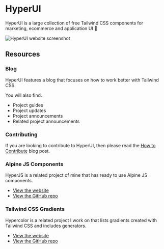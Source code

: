 # HyperUI

HyperUI is a large collection of free Tailwind CSS components for marketing, ecommerce and application UI 🐳

![HyperUI website screenshot](https://user-images.githubusercontent.com/50486078/184835404-8df6bfc7-2a81-4544-82ea-5afac89d1704.png)


## Resources

### Blog

HyperUI features a blog that focuses on how to work better with Tailwind CSS.

You will also find.

- Project guides
- Project updates
- Project announcements
- Related project announcements

### Contributing

If you are looking to contribute to HyperUI, then please read the [How to Contribute](https://www.hyperui.dev/blog/how-to-contribute) blog post.

### Alpine JS Components

HyperJS is a related project of mine that has ready to use Alpine JS components.

- [View the website](https://js.hyperui.dev/)
- [View the GitHub repo](https://github.com/markmead/hyperjs)

### Tailwind CSS Gradients

Hypercolor is a related project I work on that lists gradients created with Tailwind CSS and includes generators.

- [View the website](https://hypercolor.dev/)
- [View the GitHub repo](https://github.com/jordihales/hypercolor)
